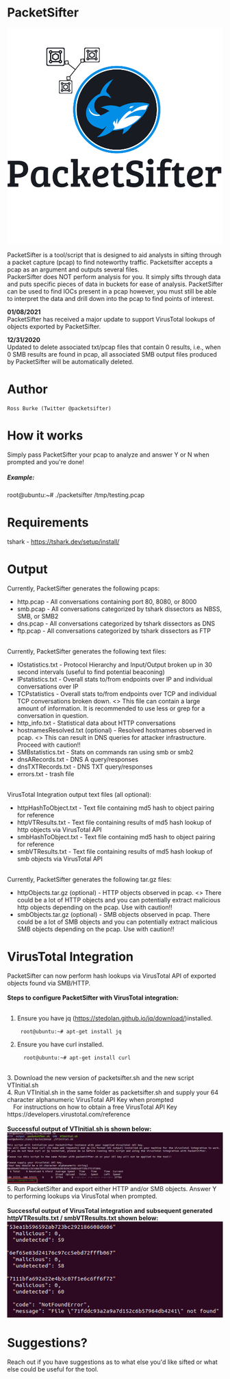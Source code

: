# PacketSifter
<img src=https://github.com/packetsifter/packetsifterTool/blob/main/logo-nobackground-1000.png></img>

PacketSifter is a tool/script that is designed to aid analysts in sifting through a packet capture (pcap) to find noteworthy traffic. Packetsifter accepts a pcap as an argument and outputs several files.<br>
PackerSifter does NOT perform analysis for you. It simply sifts through data and puts specific pieces of data in buckets for ease of analysis. PacketSifter can be used to find IOCs present in a pcap however, you must still be able to interpret the data and drill down into the pcap to find points of interest.

<b>01/08/2021</b><br>
PacketSifter has received a major update to support VirusTotal lookups of objects exported by PacketSifter.

<b>12/31/2020</b><br>
Updated to delete associated txt/pcap files that contain 0 results, i.e., when 0 SMB results are found in pcap, all associated SMB output files produced by PacketSifter will be automatically deleted.


# Author
    Ross Burke (Twitter @packetsifter)


# How it works
Simply pass PacketSifter your pcap to analyze and answer Y or N when prompted and you're done!

<h5>Example:</h5> 

  root@ubuntu:~# ./packetsifter /tmp/testing.pcap

# Requirements
  tshark - https://tshark.dev/setup/install/
# Output 
Currently, PacketSifter generates the following pcaps:<br>
   <ul>
  <li>http.pcap - All conversations containing port 80, 8080, or 8000</li>
  <li>smb.pcap - All conversations categorized by tshark dissectors as NBSS, SMB, or SMB2 </li>
  <li>dns.pcap - All conversations categorized by tshark dissectors as DNS</li>
  <li>ftp.pcap - All conversations categorized by tshark dissectors as FTP</li>
</ul> 
<br>
Currently, PacketSifter generates the following text files:
   <ul>
  <li>IOstatistics.txt - Protocol Hierarchy and Input/Output broken up in 30 second intervals (useful to find potential beaconing)</li>
  <li>IPstatistics.txt - Overall stats to/from endpoints over IP and individual conversations over IP </li>
  <li>TCPstatistics - Overall stats to/from endpoints over TCP and individual TCP conversations broken down. <<Warning>> This file can contain a large amount of information. It is recommended to use less or grep for a conversation in question.</li>
  <li>http_info.txt - Statistical data about HTTP conversations</li>
  <li>hostnamesResolved.txt (optional) - Resolved hostnames observed in pcap. <<Warning>> This can result in DNS queries for attacker infrastructure. Proceed with caution!!
  <li>SMBstatistics.txt - Stats on commands ran using smb or smb2 </li>
  <li>dnsARecords.txt - DNS A query/responses </li>
  <li>dnsTXTRecords.txt - DNS TXT query/responses </li>
  <li>errors.txt - trash file </li> 
</ul>
<br>
VirusTotal Integration output text files (all optional):
    <ul>
        <li>httpHashToObject.txt - Text file containing md5 hash to object pairing for reference </li>
        <li>httpVTResults.txt - Text file containing results of md5 hash lookup of http objects via VirusTotal API </li>
        <li>smbHashToObject.txt - Text file containing md5 hash to object pairing for reference </li>
        <li>smbVTResults.txt - Text file containing results of md5 hash lookup of smb objects via VirusTotal API </li>
    </ul><br>
Currently, PacketSifter generates the following tar.gz files:
<ul>
<li>httpObjects.tar.gz (optional) - HTTP objects observed in pcap. <<Warning>> There could be a lot of HTTP objects and you can potentially extract malicious http objects depending on the pcap. Use with caution!! </li>
<li>smbObjects.tar.gz (optional) - SMB objects observed in pcap. There could be a lot of SMB objects and you can potentially extract malicious SMB objects depending on the pcap. Use with caution!! </li>
</ul>

# VirusTotal Integration
PacketSifter can now perform hash lookups via VirusTotal API of exported objects found via SMB/HTTP.<br>
<br>
<b>Steps to configure PacketSifter with VirusTotal integration:</b><br>
<br>

1. Ensure you have jq (https://stedolan.github.io/jq/download/)installed. <br>

        root@ubuntu:~# apt-get install jq
        
2. Ensure you have curl installed. <br>

         root@ubuntu:~# apt-get install curl
<br>
3. Download the new version of packetsifter.sh and the new script VTInitial.sh <br>
  4. Run VTInitial.sh in the same folder as packetsifter.sh and supply your 64 character alphanumeric VirusTotal API Key when prompted <br>
        &emsp;For instructions on how to obtain a free VirusTotal API Key https://developers.virustotal.com/reference <br>
<br>
<b> Successful output of VTInitial.sh is shown below: </b>
<img src=https://github.com/packetsifter/packetsifterTool/blob/main/screenshots/VTSuccess.png></img>
<br>
5. Run PacketSifter and export either HTTP and/or SMB objects. Answer Y to performing lookups via VirusTotal when prompted. <br>
<br>
<b>Successful output of VirusTotal integration and subsequent generated httpVTResults.txt / smbVTResults.txt shown below: </b>
<img src=https://github.com/packetsifter/packetsifterTool/blob/main/screenshots/VTOutput.png></img>
        



# Suggestions?
Reach out if you have suggestions as to what else you'd like sifted or what else could be useful for the tool.
